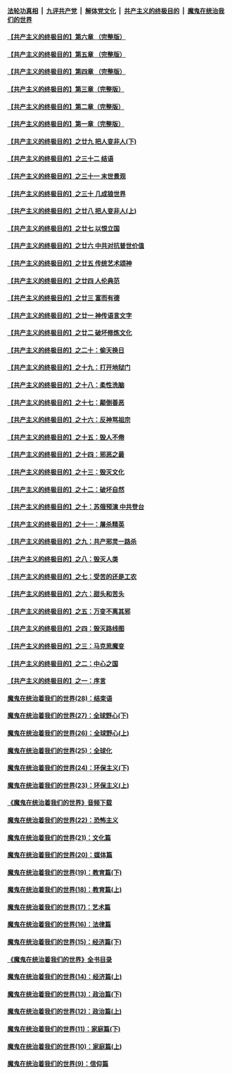 ####  [法轮功真相](../../../../basic/blob/master/README.md?t=03220830) &nbsp;|&nbsp; [九评共产党](../../../../9ping.md/blob/master/README.md?t=03220830) &nbsp;|&nbsp; [解体党文化](../../../../jtdwh.md/blob/master/README.md?t=03220830)  &nbsp;|&nbsp; [共产主义的终极目的](../../../../gczydzjmd.md/blob/master/README.md?t=03220830) &nbsp;|&nbsp; [魔鬼在统治我们的世界](../../../../mgztzwmdsj.md/blob/master/README.md?t=03220830) 

#### [【共产主义的终极目的】第六章 （完整版）](../pages/nsc422/n11428913.md?t=03220830) 

#### [【共产主义的终极目的】第五章 （完整版）](../pages/nsc422/n11428912.md?t=03220830) 

#### [【共产主义的终极目的】第四章 （完整版）](../pages/nsc422/n11428907.md?t=03220830) 

#### [【共产主义的终极目的】第三章（完整版）](../pages/nsc422/n11428848.md?t=03220830) 

#### [【共产主义的终极目的】第二章（完整版）](../pages/nsc422/n11428831.md?t=03220830) 

#### [【共产主义的终极目的】第一章（完整版）](../pages/nsc422/n11417651.md?t=03220830) 

#### [【共产主义的终极目的】之廿九 把人变非人(下)](../pages/nsc422/n11344140.md?t=03220830) 

#### [【共产主义的终极目的】之三十二 结语](../pages/nsc422/n11360535.md?t=03220830) 

#### [【共产主义的终极目的】之三十一 末世景观](../pages/nsc422/n11351129.md?t=03220830) 

#### [【共产主义的终极目的】之三十 几成狼世界](../pages/nsc422/n11348280.md?t=03220830) 

#### [【共产主义的终极目的】之廿八 把人变非人(上)](../pages/nsc422/n11340492.md?t=03220830) 

#### [【共产主义的终极目的】之廿七 以恨立国](../pages/nsc422/n11336944.md?t=03220830) 

#### [【共产主义的终极目的】之廿六 中共对抗普世价值](../pages/nsc422/n11324785.md?t=03220830) 

#### [【共产主义的终极目的】之廿五 传统艺术颂神](../pages/nsc422/n11296396.md?t=03220830) 

#### [【共产主义的终极目的】之廿四 人伦典范](../pages/nsc422/n11296397.md?t=03220830) 

#### [【共产主义的终极目的】之廿三 富而有德](../pages/nsc422/n11283598.md?t=03220830) 

#### [【共产主义的终极目的】之廿一 神传语言文字](../pages/nsc422/n11263265.md?t=03220830) 

#### [【共产主义的终极目的】之廿二 破坏修炼文化](../pages/nsc422/n11245728.md?t=03220830) 

#### [【共产主义的终极目的】之二十：偷天换日](../pages/nsc422/n11238846.md?t=03220830) 

#### [【共产主义的终极目的】之十九：打开地狱门](../pages/nsc422/n11206376.md?t=03220830) 

#### [【共产主义的终极目的】之十八：柔性洗脑](../pages/nsc422/n11199994.md?t=03220830) 

#### [【共产主义的终极目的】之十七：颠倒善恶](../pages/nsc422/n11179782.md?t=03220830) 

#### [【共产主义的终极目的】之十六：反神骂祖宗](../pages/nsc422/n11166798.md?t=03220830) 

#### [【共产主义的终极目的】之十五：毁人不倦](../pages/nsc422/n11166792.md?t=03220830) 

#### [【共产主义的终极目的】之十四：邪恶之最](../pages/nsc422/n11150249.md?t=03220830) 

#### [【共产主义的终极目的】之十三：毁灭文化](../pages/nsc422/n11135227.md?t=03220830) 

#### [【共产主义的终极目的】之十二：破坏自然](../pages/nsc422/n11135214.md?t=03220830) 

#### [【共产主义的终极目的】之十：苏俄预演 中共登台](../pages/nsc422/n11118424.md?t=03220830) 

#### [【共产主义的终极目的】之十一：屠杀精英](../pages/nsc422/n11118442.md?t=03220830) 

#### [【共产主义的终极目的】之九：共产邪灵一路杀](../pages/nsc422/n11114139.md?t=03220830) 

#### [【共产主义的终极目的】之八：毁灭人类](../pages/nsc422/n11108503.md?t=03220830) 

#### [【共产主义的终极目的】之七：受苦的还是工农](../pages/nsc422/n11101809.md?t=03220830) 

#### [【共产主义的终极目的】之六：甜头和苦头](../pages/nsc422/n11096971.md?t=03220830) 

#### [【共产主义的终极目的】之五：万变不离其邪](../pages/nsc422/n11091285.md?t=03220830) 

#### [【共产主义的终极目的】之四：毁灭路线图](../pages/nsc422/n11086284.md?t=03220830) 

#### [【共产主义的终极目的】之三：马克思魔变](../pages/nsc422/n11061941.md?t=03220830) 

#### [【共产主义的终极目的】之二：中心之国](../pages/nsc422/n11047728.md?t=03220830) 

#### [【共产主义的终极目的】之一：序言](../pages/nsc422/n11086077.md?t=03220830) 

#### [魔鬼在统治着我们的世界(28)：结束语](../pages/nsc422/n10936246.md?t=03220830) 

#### [魔鬼在统治着我们的世界(27)：全球野心(下)](../pages/nsc422/n10928319.md?t=03220830) 

#### [魔鬼在统治着我们的世界(26)：全球野心(上)](../pages/nsc422/n10900318.md?t=03220830) 

#### [魔鬼在统治着我们的世界(25)：全球化](../pages/nsc422/n10788205.md?t=03220830) 

#### [魔鬼在统治着我们的世界(24)：环保主义(下)](../pages/nsc422/n10695307.md?t=03220830) 

#### [魔鬼在统治着我们的世界(23)：环保主义(上)](../pages/nsc422/n10688613.md?t=03220830) 

#### [《魔鬼在统治着我们的世界》音频下载](../pages/nsc422/n10635553.md?t=03220830) 

#### [魔鬼在统治着我们的世界(22)：恐怖主义](../pages/nsc422/n10614727.md?t=03220830) 

#### [魔鬼在统治着我们的世界(21)：文化篇](../pages/nsc422/n10597706.md?t=03220830) 

#### [魔鬼在统治着我们的世界(20)：媒体篇](../pages/nsc422/n10586579.md?t=03220830) 

#### [魔鬼在统治着我们的世界(19)：教育篇(下)](../pages/nsc422/n10564808.md?t=03220830) 

#### [魔鬼在统治着我们的世界(18)：教育篇(上)](../pages/nsc422/n10526970.md?t=03220830) 

#### [魔鬼在统治着我们的世界(17)：艺术篇](../pages/nsc422/n10499093.md?t=03220830) 

#### [魔鬼在统治着我们的世界(16)：法律篇](../pages/nsc422/n10485969.md?t=03220830) 

#### [魔鬼在统治着我们的世界(15)：经济篇(下)](../pages/nsc422/n10469975.md?t=03220830) 

#### [《魔鬼在统治着我们的世界》全书目录](../pages/nsc422/n10464261.md?t=03220830) 

#### [魔鬼在统治着我们的世界(14)：经济篇(上)](../pages/nsc422/n10457370.md?t=03220830) 

#### [魔鬼在统治着我们的世界(13)：政治篇(下)](../pages/nsc422/n10448270.md?t=03220830) 

#### [魔鬼在统治着我们的世界(12)：政治篇(上)](../pages/nsc422/n10444576.md?t=03220830) 

#### [魔鬼在统治着我们的世界(11)：家庭篇(下)](../pages/nsc422/n10440961.md?t=03220830) 

#### [魔鬼在统治着我们的世界(10)：家庭篇(上)](../pages/nsc422/n10435448.md?t=03220830) 

#### [魔鬼在统治着我们的世界(9)：信仰篇](../pages/nsc422/n10432159.md?t=03220830) 

